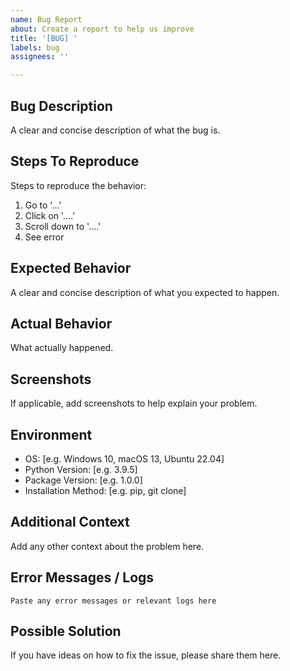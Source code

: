 ```yaml
---
name: Bug Report
about: Create a report to help us improve
title: '[BUG] '
labels: bug
assignees: ''

---
```


## Bug Description
A clear and concise description of what the bug is.

## Steps To Reproduce
Steps to reproduce the behavior:
1. Go to '...'
2. Click on '....'
3. Scroll down to '....'
4. See error

## Expected Behavior
A clear and concise description of what you expected to happen.

## Actual Behavior
What actually happened.

## Screenshots
If applicable, add screenshots to help explain your problem.

## Environment
- OS: [e.g. Windows 10, macOS 13, Ubuntu 22.04]
- Python Version: [e.g. 3.9.5]
- Package Version: [e.g. 1.0.0]
- Installation Method: [e.g. pip, git clone]

## Additional Context
Add any other context about the problem here.

## Error Messages / Logs
```
Paste any error messages or relevant logs here
```

## Possible Solution
If you have ideas on how to fix the issue, please share them here.
